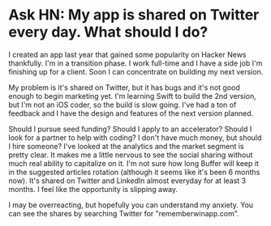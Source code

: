 # Ask HN: My app is shared on Twitter every day. What should I do?

I created an app last year that gained some popularity on Hacker News thankfully. I&#x27;m in a transition phase. I work full-time and I have a side job I&#x27;m finishing up for a client. Soon I can concentrate on building my next version.<p>My problem is it&#x27;s shared on Twitter, but it has bugs and it&#x27;s not good enough to begin marketing yet. I&#x27;m learning Swift to build the 2nd version, but I&#x27;m not an iOS coder, so the build is slow going. I&#x27;ve had a ton of feedback and I have the design and features of the next version planned.<p>Should I pursue seed funding? Should I apply to an accelerator? Should I look for a partner to help with coding? I don&#x27;t have much money, but should I hire someone? I&#x27;ve looked at the analytics and the market segment is pretty clear. It makes me a little nervous to see the social sharing without much real ability to capitalize on it. I&#x27;m not sure how long Buffer will keep it in the suggested articles rotation (although it seems like it&#x27;s been 6 months now). It&#x27;s shared on Twitter and LinkedIn almost everyday for at least 3 months. I feel like the opportunity is slipping away.<p>I may be overreacting, but hopefully you can understand my anxiety. You can see the shares by searching Twitter for &quot;rememberwinapp.com&quot;.
